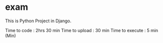 # exam

This is Python Project in Django.

Time to code : 2hrs 30 min
Time to upload : 30 min
Time to execute : 5 min (Min)
